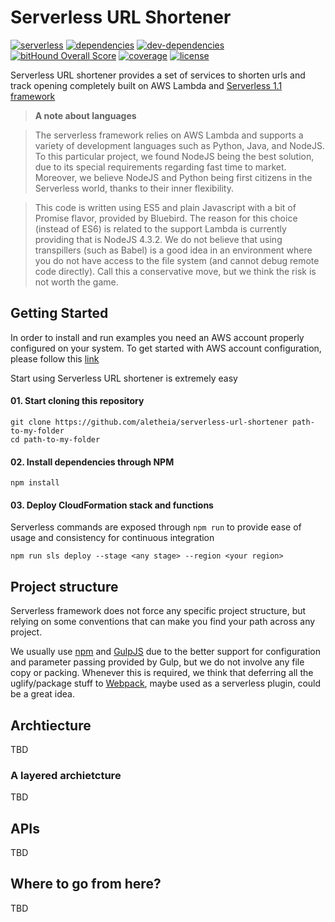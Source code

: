 # Serverless URL Shortener
[![serverless](http://public.serverless.com/badges/v3.svg)](http://www.serverless.com)
[![dependencies](https://david-dm.org/aletheia/serverless-url-shortener.svg)](https://david-dm.org/aletheia/serverless-url-shortener)
[![dev-dependencies](https://david-dm.org/aletheia/serverless-url-shortener/dev-status.svg)](https://david-dm.org/aletheia/serverless-url-shortener?type=dev)
[![bitHound Overall Score](https://www.bithound.io/github/aletheia/serverless-url-shortener/badges/score.svg)](https://www.bithound.io/github/aletheia/serverless-url-shortener)
[![coverage](https://codecov.io/gh/aletheia/serverless-url-shortener/branch/master/graph/badge.svg)](https://codecov.io/gh/aletheia/serverless-url-shortener)
[![license](https://img.shields.io/npm/l/amity-serverless-module-starter.svg)](https://www.npmjs.com/package/amity-serverless-module-starter)

Serverless URL shortener provides a set of services to shorten urls and track opening completely built on AWS Lambda and [Serverless 1.1 framework](https://serverless.com)

> **A note about languages**

> The serverless framework relies on AWS Lambda and supports a variety of development languages such as Python, Java, and NodeJS. To this particular project, we found NodeJS being the best solution, due to its special requirements regarding fast time to market. Moreover, we believe NodeJS and Python being first citizens in the Serverless world, thanks to their inner flexibility.

> This code is written using ES5 and plain Javascript with a bit of Promise flavor, provided by Bluebird. The reason for this choice (instead of ES6) is related to the support Lambda is currently providing that is NodeJS 4.3.2. We do not believe that using transpillers (such as Babel) is a good idea in an environment where you do not have access to the file system (and cannot debug remote code directly). Call this a conservative move, but we think the risk is not worth the game.

## Getting Started
In order to install and run examples you need an AWS account properly configured on your system. To get started with AWS account configuration, please follow this [link](https://serverless.com/framework/docs/providers/aws/guide/credentials/)

Start using Serverless URL shortener is extremely easy

#### 01. Start cloning this repository
```
git clone https://github.com/aletheia/serverless-url-shortener path-to-my-folder
cd path-to-my-folder
```
#### 02. Install dependencies through NPM
```
npm install
```

#### 03. Deploy CloudFormation stack and functions
Serverless commands are exposed through ```npm run``` to provide ease of usage and consistency for continuous integration

```
npm run sls deploy --stage <any stage> --region <your region>
```

## Project structure
Serverless framework does not force any specific project structure, but relying on some conventions that can make you find your path across any project.

We usually use [npm](https://www.npmjs.com) and [GulpJS](http://gulpjs.com) due to the better support for configuration and parameter passing provided by Gulp, but we do not involve any file copy or packing. Whenever this is required, we think that deferring all the uglify/package stuff to [Webpack](https://webpack.github.io), maybe used as a serverless plugin, could be a great idea.

## Archtiecture
TBD
### A layered archietcture
TBD

## APIs
TBD

## Where to go from here?
TBD

